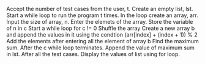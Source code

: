 Accept the number of test cases from the user, t.
Create an empty list, lst.
Start a while loop to run the program t times.
In the loop create an array, arr. Input the size of array, n.
Enter the elemets of the array.
Store the variable of n in c
Start a while loop for c != 0
Shuffle  the array
Create a new array b and append the values in it using the condtion (arr[index] + (index + 1)) % 2
Add the elements after entering all the element of array b
Find the maximum sum. 
After the c while loop terminates. Append the value of maximum sum in lst.
After all the test cases. Display the values of list using for loop.
